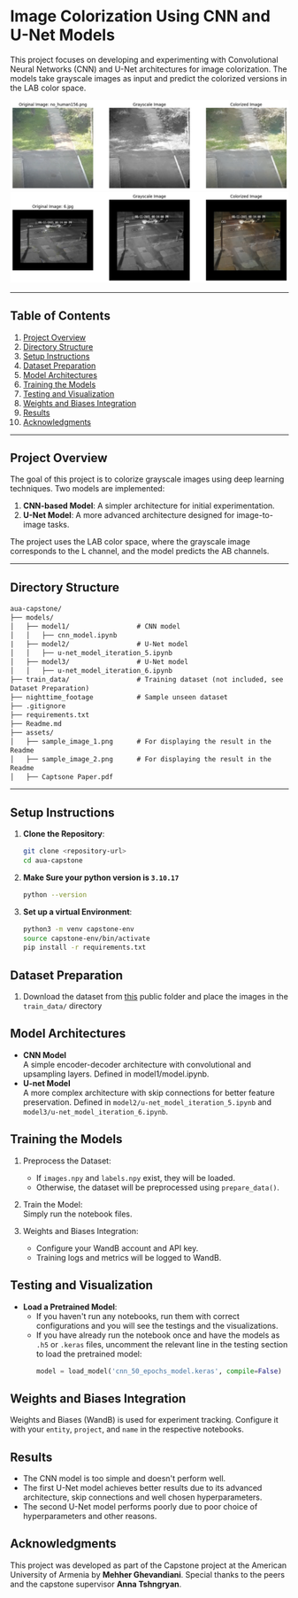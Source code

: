 # Image Colorization Using CNN and U-Net Models

This project focuses on developing and experimenting with Convolutional Neural Networks (CNN) and U-Net architectures for image colorization. The models take grayscale images as input and predict the colorized versions in the LAB color space.

![Sample image 1](./assets/sample_image_1.png)
![Sample image 2](./assets/sample_image_2.png)


---

## Table of Contents
1. [Project Overview](#project-overview)
2. [Directory Structure](#directory-structure)
3. [Setup Instructions](#setup-instructions)
4. [Dataset Preparation](#dataset-preparation)
5. [Model Architectures](#model-architectures)
6. [Training the Models](#training-the-models)
7. [Testing and Visualization](#testing-and-visualization)
8. [Weights and Biases Integration](#weights-and-biases-integration)
9. [Results](#results)
10. [Acknowledgments](#acknowledgments)

---

## Project Overview

The goal of this project is to colorize grayscale images using deep learning techniques. Two models are implemented:
1. **CNN-based Model**: A simpler architecture for initial experimentation.
2. **U-Net Model**: A more advanced architecture designed for image-to-image tasks.

The project uses the LAB color space, where the grayscale image corresponds to the L channel, and the model predicts the AB channels.

---

## Directory Structure
```
aua-capstone/  
├── models/  
│   ├── model1/                 # CNN model
│   │   ├── cnn_model.ipynb
|   ├── model2/                 # U-Net model
│   │   ├── u-net_model_iteration_5.ipynb
│   ├── model3/                 # U-Net model
│   │   ├── u-net_model_iteration_6.ipynb
├── train_data/                 # Training dataset (not included, see Dataset Preparation)
├── nighttime_footage           # Sample unseen dataset
├── .gitignore
├── requirements.txt
├── Readme.md
├── assets/  
│   ├── sample_image_1.png      # For displaying the result in the Readme
│   ├── sample_image_2.png      # For displaying the result in the Readme
│   ├── Captsone Paper.pdf 
```
---

## Setup Instructions

1. **Clone the Repository**:
   ```bash
   git clone <repository-url>
   cd aua-capstone
   ```

2. **Make Sure your python version is `3.10.17`**
    ```bash
    python --version
    ```
    
3. **Set up a virtual Environment**:
    ```bash
    python3 -m venv capstone-env
    source capstone-env/bin/activate
    pip install -r requirements.txt
   ```
## Dataset Preparation
1. Download the dataset from [this](https://drive.google.com/drive/folders/1jFPg4TktUa9O0cY_mSzJHi8nlQNcZKch?usp=drive_link) public folder and place the images in the `train_data/` directory

## Model Architectures
- **CNN Model**   
A simple encoder-decoder architecture with convolutional and upsampling layers.
Defined in model1/model.ipynb.
- **U-net Model**   
A more complex architecture with skip connections for better feature preservation.
Defined in `model2/u-net_model_iteration_5.ipynb` and `model3/u-net_model_iteration_6.ipynb`.

## Training the Models
1. Preprocess the Dataset:
    - If `images.npy` and `labels.npy` exist, they will be loaded.
    - Otherwise, the dataset will be preprocessed using `prepare_data()`.
2. Train the Model:  
    Simply run the notebook files.

3. Weights and Biases Integration:  
    - Configure your WandB account and API key.
    - Training logs and metrics will be logged to WandB.

## Testing and Visualization
- **Load a Pretrained Model**:  
    - If you haven't run any notebooks, run them with correct configurations and you will see the testings and the visualizations.
    - If you have already run the notebook once and have the models as `.h5` or `.keras` files, uncomment the relevant line in the testing section to load the pretrained model:
        ```python
        model = load_model('cnn_50_epochs_model.keras', compile=False)
        ```

## Weights and Biases Integration
Weights and Biases (WandB) is used for experiment tracking. Configure it with your `entity`, `project`, and `name` in the respective notebooks.

## Results
- The CNN model is too simple and doesn't perform well.
- The first U-Net model achieves better results due to its advanced architecture, skip connections and well chosen hyperparameters.
- The second U-Net model performs poorly due to poor choice of hyperparameters and other reasons.

## Acknowledgments
This project was developed as part of the Capstone project at the American University of Armenia by **Mehher Ghevandiani**. Special thanks to the peers and the capstone supervisor **Anna Tshngryan**.